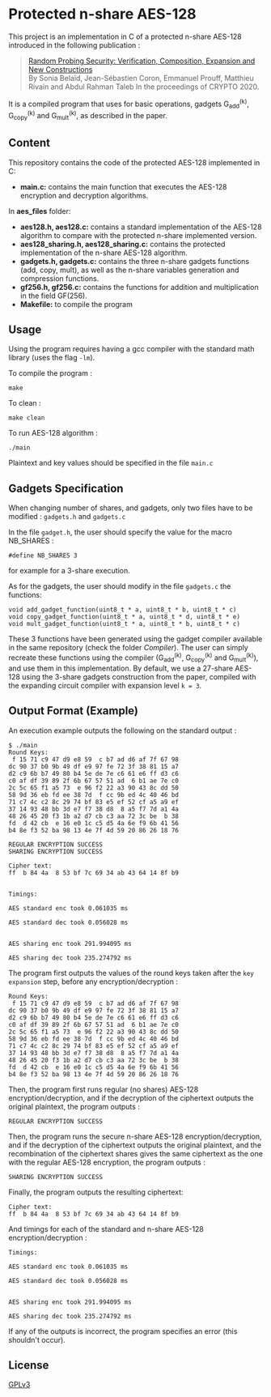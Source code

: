 # Protected n-share AES-128

This project is an implementation in C of a protected n-share AES-128 introduced in the following publication :

> [Random Probing Security: Verification, Composition, Expansion and New Constructions](https://eprint.iacr.org/2020/786)  
> By Sonia Belaïd, Jean-Sébastien Coron, Emmanuel Prouff, Matthieu Rivain and Abdul Rahman Taleb 
> In the proceedings of CRYPTO 2020.

It is a compiled program that uses for basic operations, gadgets  G<sub>add</sub><sup>(k)</sup>, G<sub>copy</sub><sup>(k)</sup> and G<sub>mult</sub><sup>(k)</sup>, as described in the paper.

## Content

This repository contains the code of the protected AES-128 implemented in C:

* __main.c:__ contains the main function that executes the AES-128 encryption and decryption algorithms.

In **aes_files** folder:

* __aes128.h, aes128.c:__ contains a standard implementation of the AES-128 algorithm to compare with the protected n-share implemented version.
* __aes128_sharing.h, aes128_sharing.c:__ contains the protected implementation of the n-share AES-128 algorithm.
* __gadgets.h, gadgets.c:__ contains the three n-share gadgets functions (add, copy, mult), as well as the n-share variables generation and compression functions.
* __gf256.h, gf256.c:__ contains the functions for addition and multiplication in the field GF(256).
* __Makefile:__ to compile the program

## Usage

Using the program requires having a gcc compiler with the standard math library (uses the flag `-lm`).

To compile the program :

```
make
```

To clean :

```
make clean
```

To run AES-128 algorithm :

```
./main
```

Plaintext and key values should be specified in the file `main.c` 

## Gadgets Specification

When changing number of shares, and gadgets, only two files have to be modified : `gadgets.h` and `gadgets.c`

In the file `gadget.h`, the user should specify the value for the macro NB_SHARES : 

```
#define NB_SHARES 3
```

for example for a 3-share execution.

As for the gadgets, the user should modify in the file `gadgets.c` the functions:

```
void add_gadget_function(uint8_t * a, uint8_t * b, uint8_t * c)
void copy_gadget_function(uint8_t * a, uint8_t * d, uint8_t * e)
void mult_gadget_function(uint8_t * a, uint8_t * b, uint8_t * c)
```

These 3 functions have been generated using the gadget compiler available in the same repository (check the folder _Compiler_). The user can simply recreate these functions using the compiler (G<sub>add</sub><sup>(k)</sup>, G<sub>copy</sub><sup>(k)</sup> and G<sub>mult</sub><sup>(k)</sup>), and use them in this implementation. By default, we use a 27-share AES-128 using the 3-share gadgets construction from the paper, compiled with the expanding circuit compiler with expansion level `k = 3`.

## Output Format (Example)

An execution example outputs the following on the standard output :

```
$ ./main
Round Keys:
 f 15 71 c9 47 d9 e8 59  c b7 ad d6 af 7f 67 98 
dc 90 37 b0 9b 49 df e9 97 fe 72 3f 38 81 15 a7 
d2 c9 6b b7 49 80 b4 5e de 7e c6 61 e6 ff d3 c6 
c0 af df 39 89 2f 6b 67 57 51 ad  6 b1 ae 7e c0 
2c 5c 65 f1 a5 73  e 96 f2 22 a3 90 43 8c dd 50 
58 9d 36 eb fd ee 38 7d  f cc 9b ed 4c 40 46 bd 
71 c7 4c c2 8c 29 74 bf 83 e5 ef 52 cf a5 a9 ef 
37 14 93 48 bb 3d e7 f7 38 d8  8 a5 f7 7d a1 4a 
48 26 45 20 f3 1b a2 d7 cb c3 aa 72 3c be  b 38 
fd  d 42 cb  e 16 e0 1c c5 d5 4a 6e f9 6b 41 56 
b4 8e f3 52 ba 98 13 4e 7f 4d 59 20 86 26 18 76 

REGULAR ENCRYPTION SUCCESS
SHARING ENCRYPTION SUCCESS

Cipher text:
ff  b 84 4a  8 53 bf 7c 69 34 ab 43 64 14 8f b9 


Timings: 

AES standard enc took 0.061035 ms

AES standard dec took 0.056028 ms


AES sharing enc took 291.994095 ms

AES sharing dec took 235.274792 ms
```

The program first outputs the values of the round keys taken after the `key expansion` step, before any encryption/decryption :

```
Round Keys:
 f 15 71 c9 47 d9 e8 59  c b7 ad d6 af 7f 67 98 
dc 90 37 b0 9b 49 df e9 97 fe 72 3f 38 81 15 a7 
d2 c9 6b b7 49 80 b4 5e de 7e c6 61 e6 ff d3 c6 
c0 af df 39 89 2f 6b 67 57 51 ad  6 b1 ae 7e c0 
2c 5c 65 f1 a5 73  e 96 f2 22 a3 90 43 8c dd 50 
58 9d 36 eb fd ee 38 7d  f cc 9b ed 4c 40 46 bd 
71 c7 4c c2 8c 29 74 bf 83 e5 ef 52 cf a5 a9 ef 
37 14 93 48 bb 3d e7 f7 38 d8  8 a5 f7 7d a1 4a 
48 26 45 20 f3 1b a2 d7 cb c3 aa 72 3c be  b 38 
fd  d 42 cb  e 16 e0 1c c5 d5 4a 6e f9 6b 41 56 
b4 8e f3 52 ba 98 13 4e 7f 4d 59 20 86 26 18 76 
```

Then, the program first runs regular (no shares) AES-128 encryption/decryption, and if the decryption of the ciphertext outputs the original plaintext, the program outputs :

```
REGULAR ENCRYPTION SUCCESS
```

Then, the program runs the secure n-share  AES-128 encryption/decryption, and if the decryption of the ciphertext outputs the original plaintext, and the recombination of the ciphertext shares gives the same ciphertext as the one with the regular AES-128 encryption,  the program outputs :

```
SHARING ENCRYPTION SUCCESS
```

Finally, the program outputs the resulting ciphertext:

```
Cipher text:
ff  b 84 4a  8 53 bf 7c 69 34 ab 43 64 14 8f b9 
```

And timings for each of the standard and n-share AES-128 encryption/decryption :

```
Timings: 

AES standard enc took 0.061035 ms

AES standard dec took 0.056028 ms


AES sharing enc took 291.994095 ms

AES sharing dec took 235.274792 ms
```

If any of the outputs is incorrect, the program specifies an error (this shouldn't occur).

## License

[GPLv3](https://www.gnu.org/licenses/gpl-3.0.en.html)

